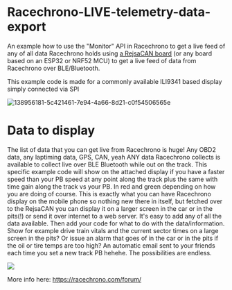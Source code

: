# Racechrono-LIVE-telemetry-data-export  

An example how to use the "Monitor" API in Racechrono to get a live feed of any of all data Racechrono holds using <a target=_blank href=https://github.com/MagnusThome/RejsaCAN-ESP32>a RejsaCAN board</a> (or any board based on an ESP32 or NRF52 MCU) to get a live feed of data from Racechrono over BLE/Bluetooth.

This example code is made for a commonly available ILI9341 based display simply connected via SPI

![138956181-5c421461-7e94-4a66-8d21-c0f54506565e](https://user-images.githubusercontent.com/32169384/139599606-2ad71cbc-2545-4b49-b409-847e96763dfc.png)

# Data to display 

The list of data that you can get live from Racechrono is huge! Any OBD2 data, any laptiming data, GPS, CAN, yeah ANY data Racechrono collects is available to collect live over BLE Bluetooth while out on the track. This specific example code will show on the attached display if you have a faster speed than your PB speed at any point along the track plus the same with time gain along the track vs your PB. In red and green depending on how you are doing of course. This is exactly what you can have Racechrono display on the mobile phone so nothing new there in itself, but fetched over to the RejsaCAN you can display it on a larger screen in the car or in the pits(!) or send it over internet to a web server. It's easy to add any of all the data available. Then add your code for what to do with the data/information. Show for example drive train vitals and the current sector times on a large screen in the pits? Or issue an alarm that goes of in the car or in the pits if the oil or tire temps are too high? An automatic email sent to your friends each time you set a new track PB hehehe. The possibilities are endless.

<a href="https://www.youtube.com/watch?v=f61Pw1ZjPyw"><img src=https://user-images.githubusercontent.com/32169384/139599643-c06efdc9-39f7-4c51-9084-7b14ee37d968.png></a>


More info here:
https://racechrono.com/forum/




